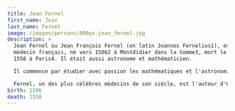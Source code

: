 ```yaml
---
title: Jean Fernel
first_name: Jean
last_name: Fernel
image: /images/persons/800px-jean_fernel.jpg
description: >
  Jean Fernel ou Jean François Fernel (en latin Joannes Fernelius1), est un
  médecin français, né vers 15062 à Montdidier dans la Somme3, mort le 26 avril
  1558 à Paris4. Il était aussi astronome et mathématicien.

  Il commence par étudier avec passion les mathématiques et l'astronomie, se livre ensuite à la médecine, et acquiert bientôt une telle célébrité qu'Henri II le nomme premier médecin du roi. Fernel enseigne les mathématiques au collège des Lombards et publie un ouvrage sur cette science (De proportionibus, 1526), ainsi que deux livres d’astronomie (Monalosphaerium et Cosmotheoria, 1528). Il tente de mesurer un arc d'un degré sur la surface terrestre5.

  Fernel, un des plus célèbres médecins de son siècle, est l'auteur d'Universa medicina, où il classe méthodiquement les connaissances médicales. Cet ouvrage comprend trois parties.
birth: 1506
death: 1558
---
```

